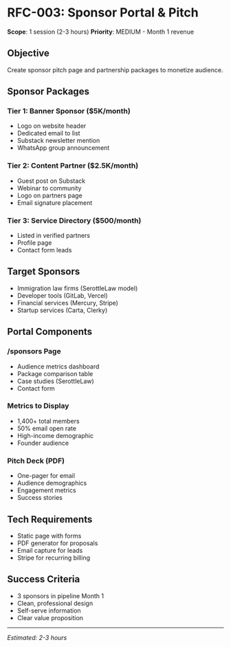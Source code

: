# RFC-003: Sponsor Portal & Pitch
**Scope**: 1 session (2-3 hours)
**Priority**: MEDIUM - Month 1 revenue

## Objective
Create sponsor pitch page and partnership packages to monetize audience.

## Sponsor Packages

### Tier 1: Banner Sponsor ($5K/month)
- Logo on website header
- Dedicated email to list
- Substack newsletter mention
- WhatsApp group announcement

### Tier 2: Content Partner ($2.5K/month)
- Guest post on Substack
- Webinar to community
- Logo on partners page
- Email signature placement

### Tier 3: Service Directory ($500/month)
- Listed in verified partners
- Profile page
- Contact form leads

## Target Sponsors
- Immigration law firms (SerottleLaw model)
- Developer tools (GitLab, Vercel)
- Financial services (Mercury, Stripe)
- Startup services (Carta, Clerky)

## Portal Components

### /sponsors Page
- Audience metrics dashboard
- Package comparison table
- Case studies (SerottleLaw)
- Contact form

### Metrics to Display
- 1,400+ total members
- 50% email open rate
- High-income demographic
- Founder audience

### Pitch Deck (PDF)
- One-pager for email
- Audience demographics
- Engagement metrics
- Success stories

## Tech Requirements
- Static page with forms
- PDF generator for proposals
- Email capture for leads
- Stripe for recurring billing

## Success Criteria
- 3 sponsors in pipeline Month 1
- Clean, professional design
- Self-serve information
- Clear value proposition

---
*Estimated: 2-3 hours*